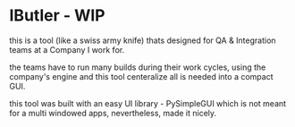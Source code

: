 # IButler - WIP

this is a tool (like a swiss army knife) thats designed for QA & Integration teams
at a Company I work for.

the teams have to run many builds during their work cycles, using the company's engine
and this tool centeralize all is needed into a compact GUI.

this tool was built with an easy UI library - PySimpleGUI which is not meant for a 
multi windowed apps, nevertheless, made it nicely.
